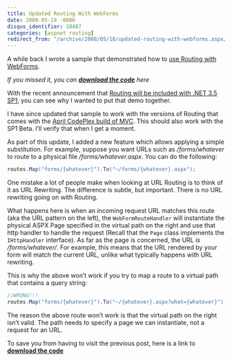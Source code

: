 ```yaml
---
title: Updated Routing With WebForms
date: 2008-05-19 -0800
disqus_identifier: 18487
categories: [aspnet routing]
redirect_from: "/archive/2008/05/18/updated-routing-with-webforms.aspx/"
---
```


A while back I wrote a sample that demonstrated how to [use Routing with
WebForms](https://haacked.com/archive/2008/03/11/using-routing-with-webforms.aspx "Using Routing with WebForms").

*If you missed it, you can **[download the
code](https://haacked.com/code/WebFormRoutingDemo.zip "Download the code")**
here*

With the recent announcement that [Routing will be included with .NET
3.5
SP1](https://haacked.com/archive/2008/05/12/sp1-beta-and-its-effect-on-mvc.aspx "Routing in SP1"),
you can see why I wanted to put that demo together.

I have since updated that sample to work with the versions of Routing
that comes with the [April CodePlex build of
MVC](http://www.codeplex.com/aspnet/Release/ProjectReleases.aspx?ReleaseId=12640 "MVC Interim").
This should also work with the SP1 Beta. I’ll verify that when I get a
moment.

As part of this update, I added a new feature which allows applying a
simple substitution. For example, suppose you want URLs such as
*/forms/whatever* to route to a physical file */forms/whatever.aspx*.
You can do the following:

```csharp
routes.Map("forms/{whatever}").To("~/forms/{whatever}.aspx");
```

One mistake a lot of people make when looking at URL Routing is to think
of it as URL Rewriting. The difference is subtle, but important. There
is no URL rewriting going on with Routing.

What happens here is when an incoming request URL matches this route
(aka the URL pattern on the left), the `WebFormRouteHandler` will
instantiate the physical ASPX Page specified in the virtual path on the
right and use that http handler to handle the request (Recall that the
`Page` class implements the `IHttpHandler` interface). As far as the
page is concerned, the URL *is* */forms/whatever/*. For example, this
means that the URL rendered by your form will match the current URL,
unlike what typically happens with URL rewriting.

This is why the above won’t work if you try to map a route to a virtual
path that contains a query string:

```csharp
//WRONG!!!
routes.Map("forms/{whatever}").To("~/{whatever}.aspx?what={whatever}");
```

The reason the above route won’t work is that the virtual path on the
right isn’t valid. The path needs to specify a page we can instantiate,
not a request for an URL.

To save you from having to visit the previous post, here is a link to
**[download the code](https://haacked.com/code/WebFormRoutingDemo.zip)**
